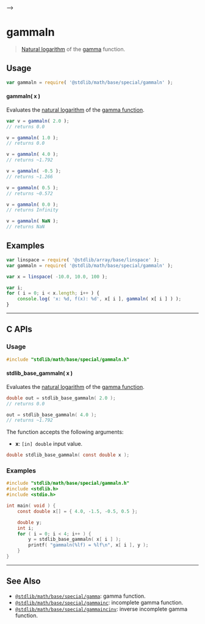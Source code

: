     

-->

# gammaln

> [Natural logarithm][@stdlib/math/base/special/ln] of the [gamma][@stdlib/math/base/special/gamma] function.

<section class="usage">

## Usage

```javascript
var gammaln = require( '@stdlib/math/base/special/gammaln' );
```

#### gammaln( x )

Evaluates the [natural logarithm][@stdlib/math/base/special/ln] of the [gamma function][@stdlib/math/base/special/gamma].

```javascript
var v = gammaln( 2.0 );
// returns 0.0

v = gammaln( 1.0 );
// returns 0.0

v = gammaln( 4.0 );
// returns ~1.792

v = gammaln( -0.5 );
// returns ~1.266

v = gammaln( 0.5 );
// returns ~0.572

v = gammaln( 0.0 );
// returns Infinity

v = gammaln( NaN );
// returns NaN
```

</section>

<!-- /.usage -->

<section class="examples">

## Examples

<!-- eslint no-undef: "error" -->

```javascript
var linspace = require( '@stdlib/array/base/linspace' );
var gammaln = require( '@stdlib/math/base/special/gammaln' );

var x = linspace( -10.0, 10.0, 100 );

var i;
for ( i = 0; i < x.length; i++ ) {
    console.log( 'x: %d, f(x): %d', x[ i ], gammaln( x[ i ] ) );
}
```

</section>

<!-- /.examples -->

<!-- C interface documentation. -->

* * *

<section class="c">

## C APIs

<!-- Section to include introductory text. Make sure to keep an empty line after the intro `section` element and another before the `/section` close. -->

<section class="intro">

</section>

<!-- /.intro -->

<!-- C usage documentation. -->

<section class="usage">

### Usage

```c
#include "stdlib/math/base/special/gammaln.h"
```

#### stdlib_base_gammaln( x )

Evaluates the [natural logarithm][@stdlib/math/base/special/ln] of the [gamma function][@stdlib/math/base/special/gamma].

```c
double out = stdlib_base_gammaln( 2.0 );
// returns 0.0

out = stdlib_base_gammaln( 4.0 );
// returns ~1.792
```

The function accepts the following arguments:

-   **x**: `[in] double` input value.

```c
double stdlib_base_gammaln( const double x );
```

</section>

<!-- /.usage -->

<!-- C API usage notes. Make sure to keep an empty line after the `section` element and another before the `/section` close. -->

<section class="notes">

</section>

<!-- /.notes -->

<!-- C API usage examples. -->

<section class="examples">

### Examples

```c
#include "stdlib/math/base/special/gammaln.h"
#include <stdlib.h>
#include <stdio.h>

int main( void ) {
    const double x[] = { 4.0, -1.5, -0.5, 0.5 };

    double y;
    int i;
    for ( i = 0; i < 4; i++ ) {
        y = stdlib_base_gammaln( x[ i ] );
        printf( "gammaln(%lf) = %lf\n", x[ i ], y );
    }
}
```

</section>

<!-- /.examples -->

</section>

<!-- /.c -->

<!-- Section for related `stdlib` packages. Do not manually edit this section, as it is automatically populated. -->

<section class="related">

* * *

## See Also

-   <span class="package-name">[`@stdlib/math/base/special/gamma`][@stdlib/math/base/special/gamma]</span><span class="delimiter">: </span><span class="description">gamma function.</span>
-   <span class="package-name">[`@stdlib/math/base/special/gammainc`][@stdlib/math/base/special/gammainc]</span><span class="delimiter">: </span><span class="description">incomplete gamma function.</span>
-   <span class="package-name">[`@stdlib/math/base/special/gammaincinv`][@stdlib/math/base/special/gammaincinv]</span><span class="delimiter">: </span><span class="description">inverse incomplete gamma function.</span>

</section>

<!-- /.related -->

<!-- Section for all links. Make sure to keep an empty line after the `section` element and another before the `/section` close. -->

<section class="links">

[@stdlib/math/base/special/ln]: https://github.com/Rejoan-Sardar/Big-Project-with-stdlib/tree/main/lib/node_modules/%40stdlib/math/base/special/ln

<!-- <related-links> -->

[@stdlib/math/base/special/gamma]: https://github.com/Rejoan-Sardar/Big-Project-with-stdlib/tree/main/lib/node_modules/%40stdlib/math/base/special/gamma

[@stdlib/math/base/special/gammainc]: https://github.com/Rejoan-Sardar/Big-Project-with-stdlib/tree/main/lib/node_modules/%40stdlib/math/base/special/gammainc

[@stdlib/math/base/special/gammaincinv]: https://github.com/Rejoan-Sardar/Big-Project-with-stdlib/tree/main/lib/node_modules/%40stdlib/math/base/special/gammaincinv

<!-- </related-links> -->

</section>

<!-- /.links -->
